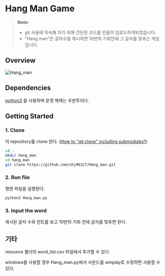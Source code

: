 # Hang Man Game


>**Note:**
>* git 사용에 익숙해 지기 위해 간단한 코드를 만들어 업로드하게되었습니다.
>* "Hang man"은 글자수를 제시하면 10번의 기회안에 그 글자를 맞추는 게임입니다.

## Overview

![Hang_man](https://github.com/shj96227/Hang_man/assets/155954077/2db823a4-d496-4512-931d-a9affaef9ffc)


## Dependencies

[python3](https://phoenixnap.com/kb/how-to-install-python-3-ubuntu) 를 사용하며 운영 체제는 우분투이다.

## Getting Started
### 1. Clone

이 repository를 clone 한다.
([How to "git clone" including submodules?](https://stackoverflow.com/questions/3796927/how-to-git-clone-including-submodules))

```sh
cd .
mkdir hang_man
cd hang_man
git clone https://github.com/shj96227/Hang_man.git
```

### 2. Run file

행맨 파일을 실행한다.
```sh
python3 Hang_man.py
```

### 3. Input the word

제시된 글자 수와 힌트를 보고 10번의 기회 안에 글자를 맞추면 된다.

## 기타
resource 폴더의 word_list.csv 파일에서 추가할 수 있다.

windows를 사용할 경우 Hang_man.py에서 사운드를 winplay로 수정하면 사용할 수 있다.